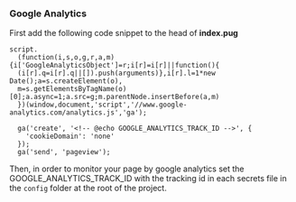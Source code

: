 ### Google Analytics
First add the following code snippet to the head of **index.pug**

```jade
script.
  (function(i,s,o,g,r,a,m){i['GoogleAnalyticsObject']=r;i[r]=i[r]||function(){
  (i[r].q=i[r].q||[]).push(arguments)},i[r].l=1*new Date();a=s.createElement(o),
  m=s.getElementsByTagName(o)[0];a.async=1;a.src=g;m.parentNode.insertBefore(a,m)
  })(window,document,'script','//www.google-analytics.com/analytics.js','ga');

  ga('create', '<!-- @echo GOOGLE_ANALYTICS_TRACK_ID -->', {
    'cookieDomain': 'none'
  });
  ga('send', 'pageview');
```

Then, in order to monitor your page by google analytics set the GOOGLE_ANALYTICS_TRACK_ID with the tracking id in each secrets file in the `config` folder at the root of the project.
